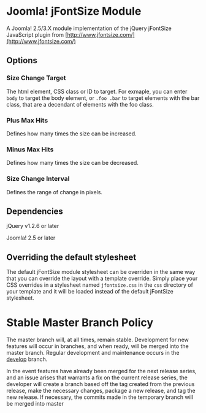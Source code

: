 Joomla! jFontSize Module
================
A Joomla! 2.5/3.X module implementation of the jQuery jFontSize JavaScript plugin from [http://www.jfontsize.com/](http://www.jfontsize.com/)

Options
-------

### Size Change Target
The html element, CSS class or ID to target. For exmaple, you can enter `body` to target the body element, or `.foo .bar` to target elements with the bar class, that are a decendant of elements with the foo class. 

### Plus Max Hits
Defines how many times the size can be increased.

### Minus Max Hits
Defines how many times the size can be decreased.

### Size Change Interval
Defines the range of change in pixels.

Dependencies
------------
jQuery v1.2.6 or later

Joomla! 2.5 or later

Overriding the default stylesheet
----------
The default jFontSize module stylesheet can be overriden in the same way that you can override the layout with a template override. Simply place your CSS overrides in a stylesheet named `jfontsize.css` in the `css` directory of your template and it will be loaded instead of the default jFontSize stylesheet.

Stable Master Branch Policy
====================
The master branch will, at all times, remain stable. Development for new features will occur in branches, and when ready, will be merged into the master branch. Regular development and maintenance occurs in the [develop](https://github.com/betweenbrain/jFontSize-Module/tree/develop) branch.

In the event features have already been merged for the next release series, and an issue arises that warrants a fix on the current release series, the developer will create a branch based off the tag created from the previous release, make the necessary changes, package a new release, and tag the new release. If necessary, the commits made in the temporary branch will be merged into master


